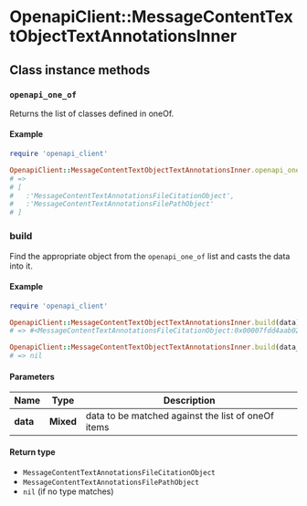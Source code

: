 # OpenapiClient::MessageContentTextObjectTextAnnotationsInner

## Class instance methods

### `openapi_one_of`

Returns the list of classes defined in oneOf.

#### Example

```ruby
require 'openapi_client'

OpenapiClient::MessageContentTextObjectTextAnnotationsInner.openapi_one_of
# =>
# [
#   :'MessageContentTextAnnotationsFileCitationObject',
#   :'MessageContentTextAnnotationsFilePathObject'
# ]
```

### build

Find the appropriate object from the `openapi_one_of` list and casts the data into it.

#### Example

```ruby
require 'openapi_client'

OpenapiClient::MessageContentTextObjectTextAnnotationsInner.build(data)
# => #<MessageContentTextAnnotationsFileCitationObject:0x00007fdd4aab02a0>

OpenapiClient::MessageContentTextObjectTextAnnotationsInner.build(data_that_doesnt_match)
# => nil
```

#### Parameters

| Name | Type | Description |
| ---- | ---- | ----------- |
| **data** | **Mixed** | data to be matched against the list of oneOf items |

#### Return type

- `MessageContentTextAnnotationsFileCitationObject`
- `MessageContentTextAnnotationsFilePathObject`
- `nil` (if no type matches)

